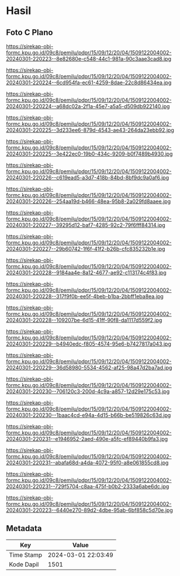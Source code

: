 # Hasil

## Foto C Plano

https://sirekap-obj-formc.kpu.go.id/09c8/pemilu/pdpr/15/09/12/20/04/1509122004002-20240301-220223--8e82680e-c548-44c1-981a-90c3aae3cad8.jpg

https://sirekap-obj-formc.kpu.go.id/09c8/pemilu/pdpr/15/09/12/20/04/1509122004002-20240301-220224--6cd954fa-ec61-4259-8dae-22c8d86434ea.jpg

https://sirekap-obj-formc.kpu.go.id/09c8/pemilu/pdpr/15/09/12/20/04/1509122004002-20240301-220224--a68dc02a-2f1a-45e7-a5a5-d509db922140.jpg

https://sirekap-obj-formc.kpu.go.id/09c8/pemilu/pdpr/15/09/12/20/04/1509122004002-20240301-220225--3d233ee6-879d-4543-ae43-264da23ebb92.jpg

https://sirekap-obj-formc.kpu.go.id/09c8/pemilu/pdpr/15/09/12/20/04/1509122004002-20240301-220225--3e422ec0-19b0-434c-9209-b0f7489b4930.jpg

https://sirekap-obj-formc.kpu.go.id/09c8/pemilu/pdpr/15/09/12/20/04/1509122004002-20240301-220226--c619ead5-a3d7-418b-84bd-8bf9dc9a0af6.jpg

https://sirekap-obj-formc.kpu.go.id/09c8/pemilu/pdpr/15/09/12/20/04/1509122004002-20240301-220226--254aa19d-b466-48ea-95b8-2a029fd8aaee.jpg

https://sirekap-obj-formc.kpu.go.id/09c8/pemilu/pdpr/15/09/12/20/04/1509122004002-20240301-220227--39295d12-baf7-4285-92c2-79f6fff84314.jpg

https://sirekap-obj-formc.kpu.go.id/09c8/pemilu/pdpr/15/09/12/20/04/1509122004002-20240301-220227--29b60742-1f6f-41f2-b26b-cfc835232b1e.jpg

https://sirekap-obj-formc.kpu.go.id/09c8/pemilu/pdpr/15/09/12/20/04/1509122004002-20240301-220228--9184aa4e-8a12-4677-ae92-c113174c4f83.jpg

https://sirekap-obj-formc.kpu.go.id/09c8/pemilu/pdpr/15/09/12/20/04/1509122004002-20240301-220228--317f9f0b-ee5f-4beb-b1ba-2bbff1eba8ea.jpg

https://sirekap-obj-formc.kpu.go.id/09c8/pemilu/pdpr/15/09/12/20/04/1509122004002-20240301-220228--109207be-6d15-41ff-90f8-da1117d559f2.jpg

https://sirekap-obj-formc.kpu.go.id/09c8/pemilu/pdpr/15/09/12/20/04/1509122004002-20240301-220229--b4940edc-f805-4574-95e6-b7427817a043.jpg

https://sirekap-obj-formc.kpu.go.id/09c8/pemilu/pdpr/15/09/12/20/04/1509122004002-20240301-220229--36d58980-5534-4562-af25-98a47d2ba7ad.jpg

https://sirekap-obj-formc.kpu.go.id/09c8/pemilu/pdpr/15/09/12/20/04/1509122004002-20240301-220230--706120c3-200d-4c9a-a857-12d29e175c53.jpg

https://sirekap-obj-formc.kpu.go.id/09c8/pemilu/pdpr/15/09/12/20/04/1509122004002-20240301-220230--1baac4cd-e94a-4d15-b66b-be519826c63d.jpg

https://sirekap-obj-formc.kpu.go.id/09c8/pemilu/pdpr/15/09/12/20/04/1509122004002-20240301-220231--e1946952-2aed-490e-a5fc-ef89440b9fa3.jpg

https://sirekap-obj-formc.kpu.go.id/09c8/pemilu/pdpr/15/09/12/20/04/1509122004002-20240301-220231--abafa68d-a4da-4072-95f0-a8e061855cd8.jpg

https://sirekap-obj-formc.kpu.go.id/09c8/pemilu/pdpr/15/09/12/20/04/1509122004002-20240301-220231--729f5704-c8aa-475f-b0b2-2333a6abe6dc.jpg

https://sirekap-obj-formc.kpu.go.id/09c8/pemilu/pdpr/15/09/12/20/04/1509122004002-20240301-220223--6440e270-89d2-4dbe-95ab-6bf858c5d70e.jpg


## Metadata

| Key        | Value               |
| ---------- | ------------------- |
| Time Stamp | 2024-03-01 22:03:49 |
| Kode Dapil | 1501                |



